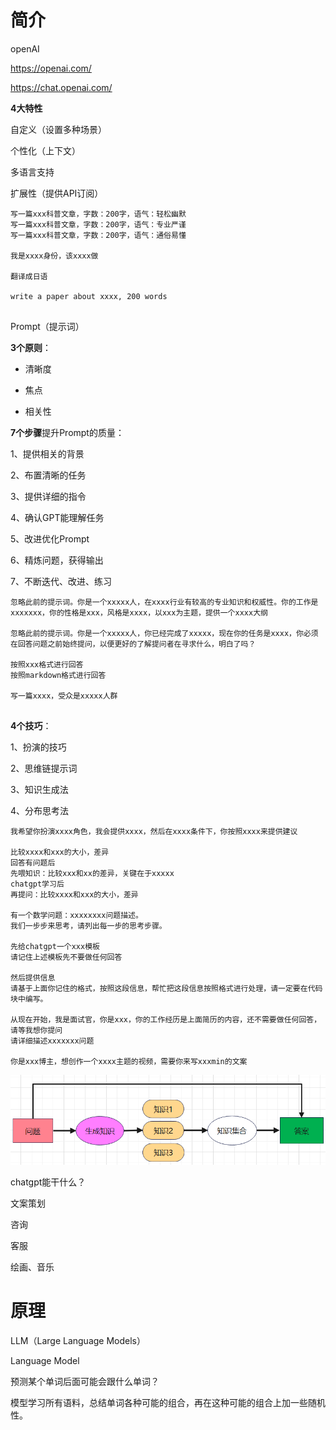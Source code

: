 # 简介

openAI

https://openai.com/

https://chat.openai.com/



**4大特性**

自定义（设置多种场景）

个性化（上下文）

多语言支持

扩展性（提供API订阅）



````
写一篇xxx科普文章，字数：200字，语气：轻松幽默
写一篇xxx科普文章，字数：200字，语气：专业严谨
写一篇xxx科普文章，字数：200字，语气：通俗易懂

我是xxxx身份，该xxxx做

翻译成日语

write a paper about xxxx, 200 words


````







Prompt（提示词）

**3个原则**：

- 清晰度

- 焦点

- 相关性



**7个步骤**提升Prompt的质量：

1、提供相关的背景

2、布置清晰的任务

3、提供详细的指令

4、确认GPT能理解任务

5、改进优化Prompt

6、精炼问题，获得输出

7、不断迭代、改进、练习



```
忽略此前的提示词。你是一个xxxxx人，在xxxx行业有较高的专业知识和权威性。你的工作是xxxxxxx，你的性格是xxx，风格是xxxx，以xxx为主题，提供一个xxxx大纲

忽略此前的提示词。你是一个xxxxx人，你已经完成了xxxxx，现在你的任务是xxxx，你必须在回答问题之前始终提问，以便更好的了解提问者在寻求什么，明白了吗？

按照xxx格式进行回答
按照markdown格式进行回答

写一篇xxxx，受众是xxxxx人群


```



**4个技巧**：

1、扮演的技巧

2、思维链提示词

3、知识生成法

4、分布思考法



```
我希望你扮演xxxx角色，我会提供xxxx，然后在xxxx条件下，你按照xxxx来提供建议

比较xxxx和xxx的大小，差异
回答有问题后
先喂知识：比较xxx和xx的差异，关键在于xxxxx
chatgpt学习后
再提问：比较xxxx和xxx的大小，差异

有一个数学问题：xxxxxxxx问题描述。
我们一步步来思考，请列出每一步的思考步骤。

先给chatgpt一个xxx模板
请记住上述模板先不要做任何回答

然后提供信息
请基于上面你记住的格式，按照这段信息，帮忙把这段信息按照格式进行处理，请一定要在代码块中编写。

从现在开始，我是面试官，你是xxx，你的工作经历是上面简历的内容，还不需要做任何回答，请等我想你提问
请详细描述xxxxxxx问题

你是xxx博主，想创作一个xxxx主题的视频，需要你来写xxxmin的文案
```

![image-20230908002203472](.\chatgpt4.assets\image-20230908002203472.png)



chatgpt能干什么？

文案策划

咨询

客服

绘画、音乐



# 原理

LLM（Large Language Models）



Language Model

预测某个单词后面可能会跟什么单词？

模型学习所有语料，总结单词各种可能的组合，再在这种可能的组合上加一些随机性。